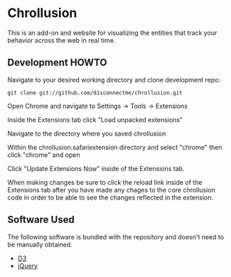 # Chrollusion

This is an add-on and website for visualizing the entities that track your
behavior across the web in real time.

## Development HOWTO

Navigate to your desired working directory and clone development repo:

    git clone git://github.com/disconnectme/chrollusion.git

Open Chrome and navigate to Settings -> Tools -> Extensions

Inside the Extensions tab click "Load unpacked extensions" 

Navigate to the directory where you saved chrollusion

Within the chrollusion.safariextension directory and select "chrome" then click "chrome" and open

Click "Update Extensions Now" inside of the Extensions tab.

When making changes be sure to click the reload link inside of the Extensions tab after you have made any chages to the core chrollusion code in order to be able to see the changes reflected in the extension.

## Software Used

The following software is bundled with the repository and doesn't need to be manually obtained.

* [D3](http://mbostock.github.com/d3/)
* [jQuery](https://github.com/jquery/jquery)